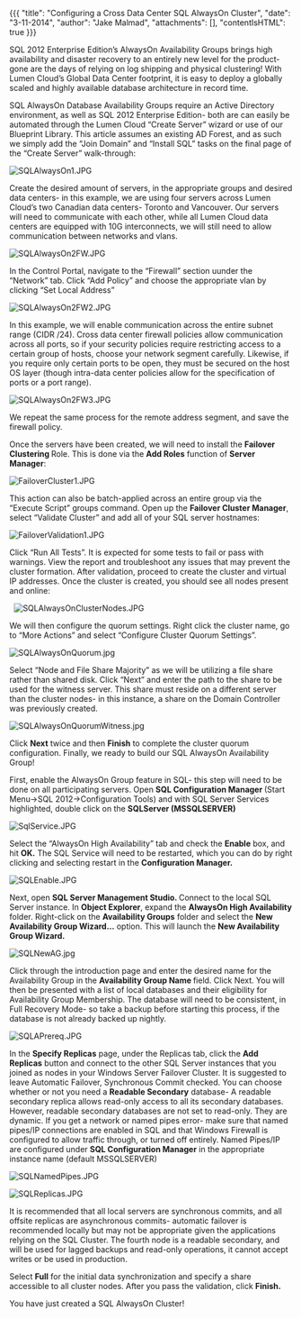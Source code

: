 {{{
  "title": "Configuring a Cross Data Center SQL AlwaysOn Cluster",
  "date": "3-11-2014",
  "author": "Jake Malmad",
  "attachments": [],
  "contentIsHTML": true
}}}

<p>SQL 2012 Enterprise Edition’s AlwaysOn Availability Groups brings high availability and disaster recovery to an entirely new level for the product- gone are the days of relying on log shipping and physical clustering! With Lumen Cloud’s Global Data Center
  footprint, it is easy to deploy a globally scaled and highly available database architecture in record time.</p>
<p>SQL AlwaysOn Database Availability Groups require an Active Directory environment, as well as SQL 2012 Enterprise Edition- both are can easily be automated through the Lumen Cloud “Create Server” wizard or use of our Blueprint Library. This article assumes
  an existing AD Forest, and as such we simply add the “Join Domain” and “Install SQL” tasks on the final page of the “Create Server” walk-through:</p>
<p>
  <a><img src="https://t3n.zendesk.com/attachments/token/zvm1xjzopu5ba52/?name=SQLAlwaysOn1.JPG" alt="SQLAlwaysOn1.JPG" />
  </a>
</p>
<p>Create the desired amount of servers, in the appropriate groups and&nbsp;desired data centers- in this&nbsp;example, we are using&nbsp;four servers across&nbsp;Lumen Cloud’s two&nbsp;Canadian data centers- Toronto and Vancouver. Our servers will need to communicate
  with each other, while all Lumen Cloud data centers are equipped with 10G interconnects, we will still need to allow communication between networks and vlans.</p>
<p>
  <a><img src="https://t3n.zendesk.com/attachments/token/idv8oqdnpiikpir/?name=SQLAlwaysOn2FW.JPG" alt="SQLAlwaysOn2FW.JPG" />
  </a>
</p>
<p>In the Control Portal, navigate to the “Firewall” section uunder the “Network” tab. Click “Add Policy” and choose the appropriate vlan by clicking “Set Local Address”</p>
<p>
  <a><img src="https://t3n.zendesk.com/attachments/token/7hgqwoq0egfmlpl/?name=SQLAlwaysOn2FW2.JPG" alt="SQLAlwaysOn2FW2.JPG" />
  </a>
</p>
<p>In this example, we will enable communication across the entire subnet range (CIDR /24). Cross data center firewall policies allow communication across all ports, so if your security policies require restricting access to a certain group of hosts, choose
  your network segment carefully. Likewise, if you require only certain ports to be open, they must be secured on the host OS layer (though intra-data center policies allow for the specification of ports or a port range).</p>

<p>
  <a><img src="https://t3n.zendesk.com/attachments/token/feqgcmpomihd1yh/?name=SQLAlwaysOn2FW3.JPG" alt="SQLAlwaysOn2FW3.JPG" />
  </a>
</p>
<p>We repeat the same&nbsp;process&nbsp;for the remote address segment, and save the firewall policy.</p>
<p>Once the servers have been created, we will need to install the <strong>Failover Clustering </strong>Role. This is done via the <strong>Add Roles</strong> function of <strong>Server Manager</strong>:</p>
<p>
  <a><img src="https://t3n.zendesk.com/attachments/token/avdhocyhtusvtxk/?name=FailoverCluster1.JPG" alt="FailoverCluster1.JPG" />
  </a></p>
<p>This action can also be batch-applied across an entire group via the “Execute Script” groups command. Open up the <strong>Failover Cluster Manager</strong>, select “Validate Cluster” and add all of your SQL server hostnames:</p>
<p>
  <a><img src="https://t3n.zendesk.com/attachments/token/anxigxpmphwiwtf/?name=FailoverValidation1.JPG" alt="FailoverValidation1.JPG" />
  </a>
</p>
<p>Click “Run All Tests”. It is expected for some tests to fail or pass with warnings. View the report and troubleshoot any issues that may prevent the cluster formation. After validation,&nbsp;proceed to create the cluster and&nbsp;virtual IP addresses.
  Once the cluster is created, you should see all nodes present and online:</p>

<p>&nbsp;
  <a><img src="https://t3n.zendesk.com/attachments/token/0xkuqiyrow8jyn9/?name=SQLAlwaysOnClusterNodes.JPG" alt="SQLAlwaysOnClusterNodes.JPG" />
  </a>
</p>

<p>We will then configure the quorum settings. Right click the cluster name, go to “More Actions” and select “Configure Cluster Quorum Settings”.</p>
<p>
  <a><img src="https://t3n.zendesk.com/attachments/token/wwi6qxauy3opxga/?name=SQLAlwaysOnQuorum.jpg" alt="SQLAlwaysOnQuorum.jpg" />
  </a>
</p>
<p>Select “Node and File Share&nbsp;Majority” as we will be utilizing a file share rather than shared disk. Click “Next” and&nbsp;enter the path to the&nbsp;share&nbsp;to be used for the witness server.&nbsp;This share must reside on a different server than
  the cluster nodes- in this instance,&nbsp;a share on the Domain Controller was previously created.</p>
<p>
  <a><img src="https://t3n.zendesk.com/attachments/token/6cxhtsalqv0zmnt/?name=SQLAlwaysOnQuorumWitness.jpg" alt="SQLAlwaysOnQuorumWitness.jpg" />
  </a>
</p>
<p>Click <strong>Next</strong> twice and then <strong>Finish</strong> to complete the cluster quorum configuration. Finally, we ready to build our SQL AlwaysOn Availability Group!</p>
<p>First, enable the AlwaysOn Group feature in SQL- this step will need to be done on all participating servers. Open <strong>SQL Configuration Manager&nbsp;</strong>(Start Menu-&gt;SQL 2012-&gt;Configuration Tools)&nbsp;and with SQL Server Services highlighted,
  double click on the <strong>SQLServer (MSSQLSERVER)</strong>
</p>
<p>
  <a><img src="https://t3n.zendesk.com/attachments/token/euqotd8xwhh8bbw/?name=SqlService.JPG" alt="SqlService.JPG" />
  </a></p>
<p>Select the “AlwaysOn High Availability” tab and check the <strong>Enable</strong> box, and hit <strong>OK.</strong> The SQL Service will need to be restarted, which you can do by right clicking and selecting restart in the <strong>Configuration Manager.</strong>
</p>
<p>
  <a><img src="https://t3n.zendesk.com/attachments/token/oaogckgsmtx81p7/?name=SQLEnable.JPG" alt="SQLEnable.JPG" />
  </a>
</p>
<p>Next, open <strong>SQL Server Management Studio. </strong>Connect to the local SQL Server instance. In <strong>Object Explorer</strong>, expand the <strong>AlwaysOn High Availability</strong> folder. Right-click on the <strong>Availability Groups</strong>  folder and select the <strong>New Availability Group Wizard…</strong> option. This will launch the <strong>New Availability Group Wizard.</strong>
</p>
<p>
  <a><img src="https://t3n.zendesk.com/attachments/token/p9wgvxhjf3ooknv/?name=SQLNewAG.jpg" alt="SQLNewAG.jpg" />
  </a>
</p>
<p>Click through the introduction page and enter the desired name for the Availability Group in the <strong>Availability Group Name </strong>field. Click Next. You will then be presented with a list of local databases and their eligibility for Availability
  Group Membership. The database will need to be consistent, in Full Recovery Mode- so take a backup before starting this process, if the database is not already backed up nightly.</p>
<p>
  <a><img src="https://t3n.zendesk.com/attachments/token/ksdzn5rgxufpqob/?name=SQLAPrereq.JPG" alt="SQLAPrereq.JPG" />
  </a>
</p>
<p>In the <strong>Specify Replicas</strong> page, under the Replicas tab, click the <strong>Add Replicas</strong> button and connect to the other SQL Server instances that you joined as nodes in your Windows Server Failover Cluster. It is suggested to leave
  Automatic Failover, Synchronous Commit checked. You can choose whether or not you need a <strong>Readable Secondary</strong> database- A readable secondary replica allows read-only access to all its secondary databases. However, readable secondary databases
  are not set to read-only. They are dynamic. If you get a network or named pipes error- make sure that named pipes/IP connections are enabled in SQL and that Windows Firewall is configured to allow traffic through, or turned off entirely. Named Pipes/IP
  are configured under <strong>SQL Configuration Manager</strong> in the appropriate instance name (default MSSQLSERVER)</p>
<p>
  <a><img src="https://t3n.zendesk.com/attachments/token/0uqazicr8g8dxfd/?name=SQLNamedPipes.JPG" alt="SQLNamedPipes.JPG" />
  </a>
</p>

<p>
  <a><img src="https://t3n.zendesk.com/attachments/token/abwcduheeerv6rz/?name=SQLReplicas.JPG" alt="SQLReplicas.JPG" />
  </a>
</p>
<p>It is recommended that all local servers are synchronous commits, and all offsite replicas are asynchronous commits- automatic failover is recommended locally but may not be appropriate given the applications relying on the SQL Cluster. The fourth node
  is a readable secondary, and will be used for lagged backups and read-only operations, it cannot accept writes or be used in production.</p>
<p>Select <strong>Full</strong> for the initial data synchronization and specify a share accessible to all cluster nodes. After you pass the validation, click <strong>Finish.</strong>
</p>
<p>You have just created a SQL AlwaysOn Cluster!</p>
